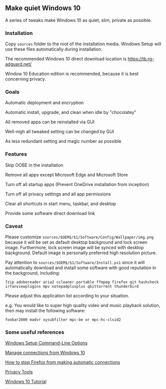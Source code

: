 ## Make quiet Windows 10

A series of tweaks make Windows 10 as quiet, slim, private as possible.

### Installation

Copy `sources` folder to the root of the installation media. Windows Setup will use
these files automatically during installation.

The recommended Windows 10 direct download location is https://tb.rg-adguard.net/

Window 10 Education edition is recommended, because it is best concerning privacy. 

### Goals

Automatic deployment and encryption

Automatic install, upgrade, and clean when idle by "chocolatey"

All removed apps can be reinstalled via GUI

Well-nigh all tweaked setting can be changed by GUI

As less redundant setting and magic number as possible

### Features

Skip OOBE in the installation

Remove all apps except Microsoft Edge and Microsoft Store

Turn off all startup apps (Prevent OneDrive installation from inception)

Turn off all privacy settings and all app permissions

Clear all shortcuts in start menu, taskbar, and desktop

Provide some software direct download link

### Caveat

Please customize `sources/$OEM$/$1/Software/Config/Wallpaper/img.png` because it will be
set as default desktop background and lock screen image. Furthermore, lock screen image
will be synced with desktop background. Default image is personally preferred high 
resolution picture.

Pay attention to `sources/$OEM$/$1/Software/Install.ps1` since it will automatically
download and install some software with good reputation in the background, including:

`7zip adobereader aria2 ccleaner.portable ffmpeg firefox git hashcheck irfanviewplugins mpv notepadplusplus qbittorrent thunderbird`

Please adjust this application list according to your situation.

e.g. You would like to super high quality video and music playback solution, 
then may install the following software:

`foobar2000 madvr xysubfilter mpc-be or mpc-hc-clsid2`

### Some useful references

[Windows Setup Command-Line Options](https://docs.microsoft.com/windows-hardware/manufacture/desktop/windows-setup-command-line-options#15)

[Manage connections from Windows 10](https://docs.microsoft.com/windows/privacy/manage-connections-from-windows-operating-system-components-to-microsoft-services)

[How to stop Firefox from making automatic connections](https://support.mozilla.org/kb/how-stop-firefox-making-automatic-connections)

[Privacy Tools](https://www.privacytools.io/)

[Windows 10 Tutorial](https://www.tenforums.com/tutorials/)

